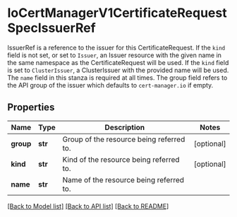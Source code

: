 # IoCertManagerV1CertificateRequestSpecIssuerRef

IssuerRef is a reference to the issuer for this CertificateRequest.  If the `kind` field is not set, or set to `Issuer`, an Issuer resource with the given name in the same namespace as the CertificateRequest will be used.  If the `kind` field is set to `ClusterIssuer`, a ClusterIssuer with the provided name will be used. The `name` field in this stanza is required at all times. The group field refers to the API group of the issuer which defaults to `cert-manager.io` if empty.
## Properties
Name | Type | Description | Notes
------------ | ------------- | ------------- | -------------
**group** | **str** | Group of the resource being referred to. | [optional] 
**kind** | **str** | Kind of the resource being referred to. | [optional] 
**name** | **str** | Name of the resource being referred to. | 

[[Back to Model list]](../README.md#documentation-for-models) [[Back to API list]](../README.md#documentation-for-api-endpoints) [[Back to README]](../README.md)


